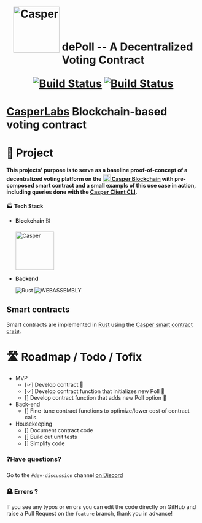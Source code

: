 <h1 style="text-align: center;"><a href="https://casperlabs.io/"><img src="https://pbs.twimg.com/profile_images/1627476525997228032/rciFKQnM_400x400.jpg" width="120" style="position: relative; top:5px" alt="Casper"></a> <b>dePoll -- A Decentralized Voting Contract</b>

[![Build Status](https://app.travis-ci.com/cryofracture/grocery-inventory.svg?branch=main)](https://app.travis-ci.com/cryofracture/grocery-inventory)  [![Build Status](https://app.travis-ci.com/cryofracture/grocery-inventory.svg?branch=feature)](https://app.travis-ci.com/cryofracture/grocery-inventory)

# **[CasperLabs](https://casperlabs.io/)** Blockchain-based voting contract

# 📔 **Project**

#### This projects' purpose is to serve as a baseline proof-of-concept of a decentralized voting platform on the <a href="https://casperlabs.io/"><img  style="position: relative; top:3px" alt="Casper" src="https://pbs.twimg.com/profile_images/1627476525997228032/rciFKQnM_400x400.jpg" height="20" width="20" alt="Casper"/> Casper Blockchain</a> with pre-composed smart contract and a small exampls of this use case in action, including queries done with the [Casper Client CLI](https://github.com/casper-ecosystem/casper-client-rs).

🏭 **Tech Stack**

- **Blockchain ⛓️**

  <img alt="Casper" width="100" src="https://pbs.twimg.com/profile_images/1627476525997228032/rciFKQnM_400x400.jpg"/>

- **Backend**

  <img alt="Rust" src="https://img.shields.io/badge/rust-%23000000.svg?style=for-the-badge&logo=rust&logoColor=white"/>
  <img alt="WEBASSEMBLY" src="https://camo.githubusercontent.com/9734598c5ee062706c931512b7572b5675274ee5a728b9afddfe0d4cdd1ba82d/68747470733a2f2f696d672e736869656c64732e696f2f7374617469632f76313f7374796c653d666f722d7468652d6261646765266d6573736167653d576562417373656d626c7926636f6c6f723d363534464630266c6f676f3d576562417373656d626c79266c6f676f436f6c6f723d464646464646266c6162656c3d"/>

[//]: # (## Contract deployment walkthrough)

[//]: # (Go [here]&#40;./guide/README.md&#41; for a walkthrough on how to deploy the inventory management system and interact with the NCTL network to browse items.)

## Smart contracts

Smart contracts are implemented in [Rust](https://www.rust-lang.org/) using the [Casper smart contract crate](https://docs.rs/casper-contract/latest/casper_contract/).

# 🛣️ Roadmap / Todo / Tofix
- MVP
    - [✓] Develop contract 🏬
    - [✓] Develop contract function that initializes new Poll 🚚
    - [] Develop contract function that adds new Poll option 🚚
- Back-end
    - [] Fine-tune contract functions to optimize/lower cost of contract calls.
- Housekeeping
    - [] Document contract code
    - [] Build out unit tests
    - [] Simplify code

### ❓Have questions?

Go to the `#dev-discussion` channel [on Discord](https://discord.gg/caspernetwork)

### 🪦 Errors ?

If you see any typos or errors you can edit the code directly on GitHub and raise a Pull Request on the `feature` branch, thank you in advance!
